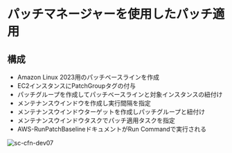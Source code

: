 # パッチマネージャーを使用したパッチ適用
## 構成
* Amazon Linux 2023用のパッチベースラインを作成
* EC2インスタンスにPatchGroupタグの付与
* パッチグループを作成してパッチベースラインと対象インスタンスの紐付け
* メンテナンスウインドウを作成し実行間隔を指定
* メンテナンスウインドウターゲットを作成しパッチグループと紐付け
* メンテナンスウインドウタスクでパッチ適用タスクを指定
* AWS-RunPatchBaselineドキュメントがRun Commandで実行される

![sc-cfn-dev07](https://github.com/Toru-Kubota/AWS-CFn-Dev07/assets/102895466/176fe118-68e1-4985-a4b7-44b8997faddd)
